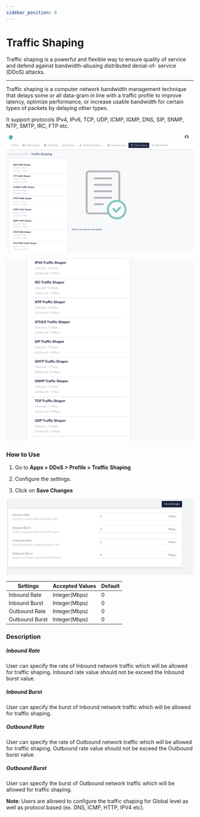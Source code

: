 ```yaml
---
sidebar_position: 6
---
```


# Traffic Shaping

Traffic shaping is a powerful and flexible way to ensure quality of service and defend against bandwidth-abusing distributed denial-of- service (DDoS) attacks.

---

Traffic shaping is a computer network bandwidth management technique that delays some or all data-gram in line with a traffic profile to improve latency, optimize performance, or increase usable bandwidth for certain types of packets by delaying other types.

It support protocols IPv4, IPv6, TCP, UDP, ICMP, IGMP, DNS, SIP, SNMP, NTP, SMTP, IRC, FTP etc.

![traffic_shaping](/img/ddos/v8/profile_traffic_shapping.png)

![traffic_shaping](/img/ddos/v8/traffic_shaping.png)

### How to Use

1. Go to **Apps > DDoS > Profile > Traffic Shaping**

2. Configure the settings.

3. Click on **Save Changes**

![traffic_shaping](/img/ddos/v7/docs/traffic4.png)


| Settings       | Accepted Values | Default |
|----------------|-----------------|---------|
| Inbound  Rate  | Integer(Mbps)   | 0       |
| Inbound Burst  | Integer(Mbps)   | 0       |
| Outbound Rate  | Integer(Mbps)   | 0       |
| Outbound Burst | Integer(Mbps)   | 0       |

### Description

##### **Inbound Rate**

User can specify the rate of Inbound network traffic which will be allowed for traffic shaping. Inbound rate value should not be exceed the Inbound burst value.

##### **Inbound Burst**

User can specify the burst of Inbound network traffic which will be allowed for traffic shaping. 

##### **Outbound Rate**

User can specify the rate of Outbound network traffic which will be allowed for traffic shaping. Outbound rate value should not be exceed the Outbound burst value.

##### **Outbound Burst**

User can specify the burst of Outbound network traffic which will be allowed for traffic shaping.

**Note**: Users are allowed to configure the traffic shaping for Global level as well as protocol based (ex. DNS, ICMP, HTTP, IPV4 etc).